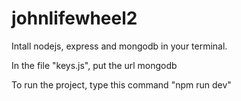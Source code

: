 # johnlifewheel2

Intall nodejs, express and mongodb in your terminal.


In the file "keys.js", put the url mongodb


To run the project, type this command "npm run dev"
